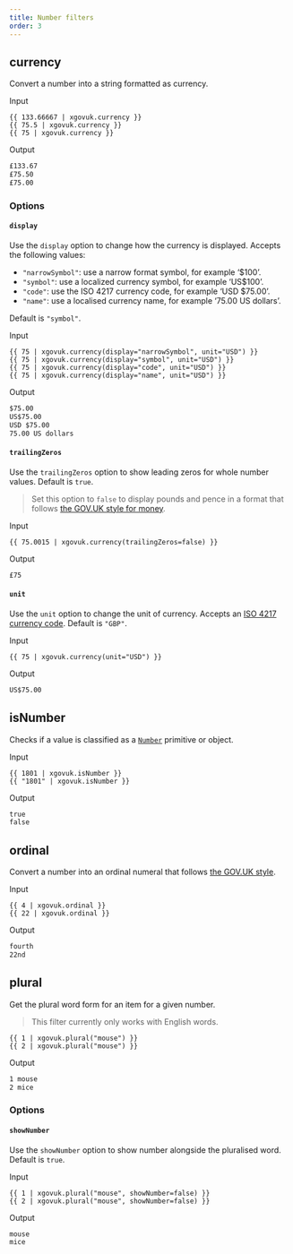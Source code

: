 ```yaml
---
title: Number filters
order: 3
---
```


## currency

Convert a number into a string formatted as currency.

Input

```njk
{{ 133.66667 | xgovuk.currency }}
{{ 75.5 | xgovuk.currency }}
{{ 75 | xgovuk.currency }}
```

Output

```html
£133.67
£75.50
£75.00
```

### Options

#### `display`

Use the `display` option to change how the currency is displayed. Accepts the following values:

* `"narrowSymbol"`: use a narrow format symbol, for example ‘$100’.
* `"symbol"`: use a localized currency symbol, for example ‘US$100’.
* `"code"`: use the ISO 4217 currency code, for example ‘USD $75.00’.
* `"name"`: use a localised currency name, for example ‘75.00 US dollars’.

Default is `"symbol"`.

Input

```njk
{{ 75 | xgovuk.currency(display="narrowSymbol", unit="USD") }}
{{ 75 | xgovuk.currency(display="symbol", unit="USD") }}
{{ 75 | xgovuk.currency(display="code", unit="USD") }}
{{ 75 | xgovuk.currency(display="name", unit="USD") }}
```

Output

```html
$75.00
US$75.00
USD $75.00
75.00 US dollars
```

#### `trailingZeros`

Use the `trailingZeros` option to show leading zeros for whole number values. Default is `true`.

> Set this option to `false` to display pounds and pence in a format that follows [the GOV.UK style for money](https://www.gov.uk/guidance/style-guide/a-to-z-of-gov-uk-style#money).

Input

```njk
{{ 75.0015 | xgovuk.currency(trailingZeros=false) }}
```

Output

```html
£75
```

#### `unit`

Use the `unit` option to change the unit of currency. Accepts an [ISO 4217 currency code](https://en.wikipedia.org/wiki/ISO_4217). Default is `"GBP"`.

Input

```njk
{{ 75 | xgovuk.currency(unit="USD") }}
```

Output

```html
US$75.00
```

## isNumber

Checks if a value is classified as a [`Number`](https://developer.mozilla.org/en-US/docs/Web/JavaScript/Reference/Global_Objects/Number) primitive or object.

Input

```njk
{{ 1801 | xgovuk.isNumber }}
{{ "1801" | xgovuk.isNumber }}
```

Output

```html
true
false
```

## ordinal

Convert a number into an ordinal numeral that follows [the GOV.UK style](https://www.gov.uk/guidance/style-guide/a-to-z-of-gov-uk-style#ordinal-numbers).

Input

```njk
{{ 4 | xgovuk.ordinal }}
{{ 22 | xgovuk.ordinal }}
```

Output

```html
fourth
22nd
```

## plural

Get the plural word form for an item for a given number.

> This filter currently only works with English words.

```njk
{{ 1 | xgovuk.plural("mouse") }}
{{ 2 | xgovuk.plural("mouse") }}
```

Output

```html
1 mouse
2 mice
```

### Options

#### `showNumber`

Use the `showNumber` option to show number alongside the pluralised word. Default is `true`.

Input

```njk
{{ 1 | xgovuk.plural("mouse", showNumber=false) }}
{{ 2 | xgovuk.plural("mouse", showNumber=false) }}
```

Output

```html
mouse
mice
```
